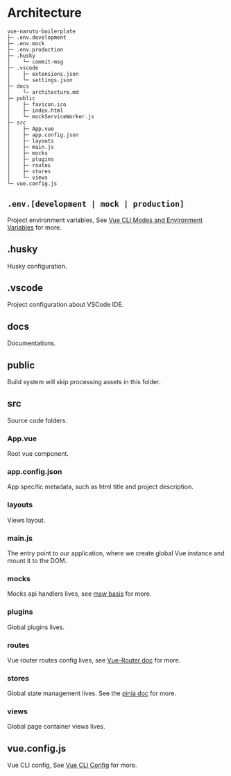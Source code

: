 
# Architecture

```
vue-naruto-boilerplate
├─ .env.development
├─ .env.mock
├─ .env.production
├─ .husky
│    └─ commit-msg
├─ .vscode
│    ├─ extensions.json
│    └─ settings.json
├─ docs
│    └─ architecture.md
├─ public
│    ├─ favicon.ico
│    ├─ index.html
│    └─ mockServiceWorker.js
├─ src
│    ├─ App.vue
│    ├─ app.config.json
│    ├─ layouts
│    ├─ main.js
│    ├─ mocks
│    ├─ plugins
│    ├─ routes
│    ├─ stores
│    └─ views
└─ vue.config.js
```

## `.env.[development | mock | production]`

Project environment variables, See [Vue CLI Modes and Environment Variables](https://cli.vuejs.org/guide/mode-and-env.html) for more.


## .husky

Husky configuration.

## .vscode

Project configuration about VSCode IDE.

## docs

Documentations.

## public

Build system will skip processing assets in this folder.  

## src

Source code folders.

### App.vue

Root vue component.

### app.config.json

App specific metadata, such as html title and project description.

### layouts

Views layout.

### main.js

The entry point to our application, where we create global Vue instance and mount it to the DOM.

### mocks

Mocks api handlers lives, see [msw basis](https://mswjs.io/docs/basics) for more.

### plugins

Global plugins lives.

### routes

Vue router routes config lives, see [Vue-Router doc](https://router.vuejs.org/guide/essentials/named-routes.html) for more.

### stores

Global state management lives. See the [pinia doc](https://pinia.vuejs.org/introduction.html) for more.

### views

Global page container views lives.

## vue.config.js

Vue CLI config, See [Vue CLI Config](https://cli.vuejs.org/config/) for more.

